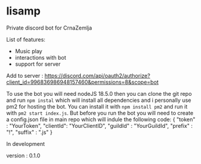 # lisamp
Private discord bot for CrnaZemlja


List of features:
- Music play
- interactions with bot
- support for server


Add to server : https://discord.com/api/oauth2/authorize?client_id=996836986948157460&permissions=8&scope=bot


To use the bot you will need nodeJS 18.5.0 then you can clone the git repo and run `npm instal` which will install all dependencies and i personally use pm2 for hosting the bot. You can install it with `npm install pm2` and run it with `pm2 start index.js`.
But before you run the bot you will need to create a config.json file in main repo which will indule the following code:
   {
	   "token"   : "YourToken",
	   "clientId": "YourClientID",
	   "guildId" : "YourGuildId",
  	   "prefix"  : "!",
	   "suffix"  : ".js"
   }

In development

version : 0.1.0
